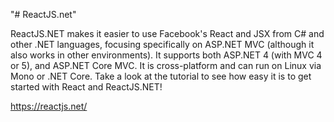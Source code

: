 "# ReactJS.net" 

ReactJS.NET makes it easier to use Facebook's React and JSX from C# and other .NET languages, focusing specifically on ASP.NET MVC (although it also works in other environments). It supports both ASP.NET 4 (with MVC 4 or 5), and ASP.NET Core MVC. It is cross-platform and can run on Linux via Mono or .NET Core. Take a look at the tutorial to see how easy it is to get started with React and ReactJS.NET!

https://reactjs.net/
